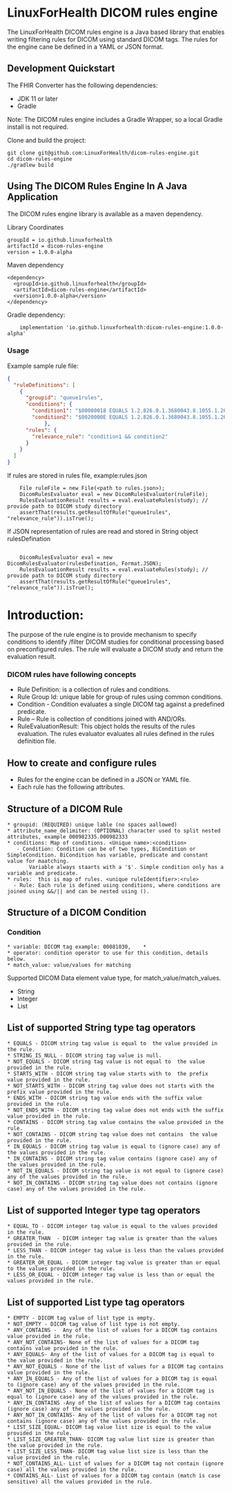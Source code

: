 # LinuxForHealth DICOM rules engine 

The LinuxForHealth DICOM rules engine is a Java based library that enables writing filtering rules for DICOM using standard DICOM tags. The rules for the engine cane be defined in a YAML or JSON format.


## Development Quickstart

The FHIR Converter has the following dependencies:

* JDK 11 or later
* Gradle 

Note: The DICOM rules engine includes a Gradle Wrapper, so a local Gradle install is not required.

Clone and build the project:
```
git clone git@github.com:LinuxForHealth/dicom-rules-engine.git
cd dicom-rules-engine
./gradlew build
```

## Using The DICOM Rules Engine In A Java Application

The DICOM rules engine library is available as a maven dependency. 

Library Coordinates
```
groupId = io.github.linuxforhealth
artifactId = dicom-rules-engine
version = 1.0.0-alpha
```

Maven dependency
```
<dependency>
  <groupId>io.github.linuxforhealth</groupId>
  <artifactId>dicom-rules-engine</artifactId>
  <version>1.0.0-alpha</version>
</dependency>
```

Gradle dependency:
```
    implementation 'io.github.linuxforhealth:dicom-rules-engine:1.0.0-alpha'
```     


### Usage
Example sample rule file:


```json
{
  "ruleDefinitions": [
    {
      "groupid": "queue1rules",
      "conditions": {
        "condition1": "$00080018 EQUALS 1.2.826.0.1.3680043.8.1055.1.20111102150800481.27482048.30798145",
        "condition2": "$0020000E EQUALS 1.2.826.0.1.3680043.8.1055.1.20111102150758591.96842950.07877442"
            },
      "rules": {
        "relevance_rule": "condition1 && condition2"
      }
    }
  ]
}
```
If rules are stored in rules file, example:rules.json

```
    File ruleFile = new File(<path to rules.json>);
    DicomRulesEvaluator eval = new DicomRulesEvaluator(ruleFile);
    RulesEvaluationResult results = eval.evaluateRules(study); // provide path to DICOM study directory
    assertThat(results.getResultOfRule("queue1rules", "relevance_rule")).isTrue();

```

If JSON representation of rules are read and stored in String object rulesDefination

```
   
    DicomRulesEvaluator eval = new DicomRulesEvaluator(rulesDefination, Format.JSON);
    RulesEvaluationResult results = eval.evaluateRules(study); // provide path to DICOM study directory
    assertThat(results.getResultOfRule("queue1rules", "relevance_rule")).isTrue();

```


# Introduction:
The purpose of the rule engine is to provide mechanism to specify conditions to identify /filter DICOM studies for conditional processing based on preconfigured rules. 
The rule will evaluate a DICOM study and return the evaluation result.

### DICOM rules have following concepts
 * Rule Definition: is a collection of rules and conditions.
 * Rule Group Id: unique lable for group of rules using common conditions.
 * Condition - Condition evaluates a single DICOM tag against a predefined predicate. 
 * Rule – Rule is collection of conditions joined with AND/ORs.
 * RuleEvaluationResult: This object holds the results of the rules evaluation. The rules evaluator evaluates all rules defined in the rules definition file. 

 
## How to create and configure rules
* Rules for the engine ccan be defined in a JSON or YAML file.
* Each rule has the following attributes.
    
## Structure of a DICOM Rule
    * groupid: (REQUIRED) unique lable (no spaces aallowed)
    * attribute_name_delimiter: (OPTIONAL) character used to split nested attributes, example 000982335.000982333
    * conditions: Map of conditions. <Unique name>:<condition>
       - Condition: Condition can be of two types, BiCondition or SimpleCondition. BiCondition has variable, predicate and constant value for maatching.
           Variable always staarts with a '$'. Simple condition only has a variable and predicate.
    * rules:  this is map of rules. <unique ruleIdentifier>:<rule>
      - Rule: Each rule is defined using conditions, where conditions are joined using &&/|| and can be nested using ().   

 ## Structure of a DICOM Condition
 ### Condition
   
    * variable: DICOM tag example: 00081030,    * 
    * operator: condition operator to use for this condition, details below.
    * match_value: value/values for matching
   
  Supported DICOM Data element value type, for match_value/match_values.
  
   * String
   * Integer
   * List
   
 ## List of supported String type tag operators
 
    * EQUALS - DICOM string tag value is equal to  the value provided in the rule.
    * STRING_IS_NULL - DICOM string tag value is null.
    * NOT_EQUALS - DICOM string tag value is not equal to  the value provided in the rule.
    * STARTS_WITH - DICOM string tag value starts with to  the prefix value provided in the rule.
    * NOT_STARTS_WITH - DICOM string tag value does not starts with the prefix value provided in the rule.
    * ENDS_WITH - DICOM string tag value ends with the suffix value provided in the rule.
    * NOT_ENDS_WITH - DICOM string tag value does not ends with the suffix value provided in the rule.
    * CONTAINS - DICOM string tag value contains the value provided in the rule.
    * NOT_CONTAINS - DICOM string tag value does not contains  the value provided in the rule.
    * IN_EQUALS - DICOM string tag value is equal to (ignore case) any of the values provided in the rule.
    * IN_CONTAINS - DICOM string tag value contains (ignore case) any of the values provided in the rule.
    * NOT_IN_EQUALS - DICOM string tag value is not equal to (ignore case) any of the values provided in the rule.
    * NOT_IN_CONTAINS - DICOM string tag value does not contains (ignore case) any of the values provided in the rule.
 
 ## List of supported Integer type tag operators
 
    * EQUAL_TO - DICOM integer tag value is equal to the values provided in the rule.
    * GREATER_THAN  - DICOM integer tag value is greater than the values provided in the rule.
    * LESS_THAN - DICOM integer tag value is less than the values provided in the rule.
    * GREATER_OR_EQUAL - DICOM integer tag value is greater than or equal to the values provided in the rule.
    * LESS_OR_EQUAL - DICOM integer tag value is less than or equal the values provided in the rule.
 
 ## List of supported List type tag operators
 
    * EMPTY - DICOM tag value of list type is empty.
    * NOT_EMPTY - DICOM tag value of list type is not empty.
    * ANY_CONTAINS -  Any of the list of values for a DICOM tag contains value provided in the rule.
    * ANY_NOT_CONTAINS- None of the list of values for a DICOM tag contains value provided in the rule.
    * ANY_EQUALS- Any of the list of values for a DICOM tag is equal to the value provided in the rule.
    * ANY_NOT_EQUALS - None of the list of values for a DICOM tag contains value provided in the rule.
    * ANY_IN_EQUALS - Any of the list of values for a DICOM tag is equal to (ignore case) any of the values provided in the rule.
    * ANY_NOT_IN_EQUALS - None of the list of values for a DICOM tag is equal to (ignore case) any of the values provided in the rule.
    * ANY_IN_CONTAINS -Any of the list of values for a DICOM tag contains (ignore case) any of the values provided in the rule.
    * ANY_NOT_IN_CONTAINS- Any of the list of values for a DICOM tag not contains (ignore case) any of the values provided in the rule.
    * LIST_SIZE_EQUAL- DICOM tag value list size is equal to the value provided in the rule.
    * LIST_SIZE_GREATER_THAN- DICOM tag value list size is greater than the value provided in the rule.
    * LIST_SIZE_LESS_THAN- DICOM tag value list size is less than the value provided in the rule.
    * NOT_CONTAINS_ALL- List of values for a DICOM tag not contain (ignore case) all the values provided in the rule.
    * CONTAINS_ALL- List of values for a DICOM tag contain (match is case sensitive) all the values provided in the rule.
    


